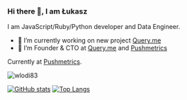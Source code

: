### Hi there 👋, I am Łukasz

I am JavaScript/Ruby/Python developer and Data Engineer.

- 🔭 I’m currently working on new project [Query.me](https://query.me)
- 🌱 I’m Founder & CTO at [Query.me](https://query.me) and [Pushmetrics](https://pushmetrics.io)


Currently at [Pushmetrics](https://pushmetrics.io). 

<p align=left> <img src=https://komarev.com/ghpvc/?username=wlodi83 alt=wlodi83 /> </p>

[![GitHub stats](https://github-readme-stats.vercel.app/api?username=wlodi83&show_icons=true&include_all_commits=true)](https://github.com/wlodi83/github-readme-stats)
[![Top Langs](https://github-readme-stats.vercel.app/api/top-langs/?username=wlodi83&layout=compact)](https://github.com/wlodi83/github-readme-stats)


<!--
**wlodi83/wlodi83** is a ✨ _special_ ✨ repository because its `README.md` (this file) appears on your GitHub profile.

Here are some ideas to get you started:

- 👯 I’m looking to collaborate on ...
- 🤔 I’m looking for help with ...
- 💬 Ask me about ...
- 📫 How to reach me: ...
- 😄 Pronouns: ...
- ⚡ Fun fact: ...
-->
